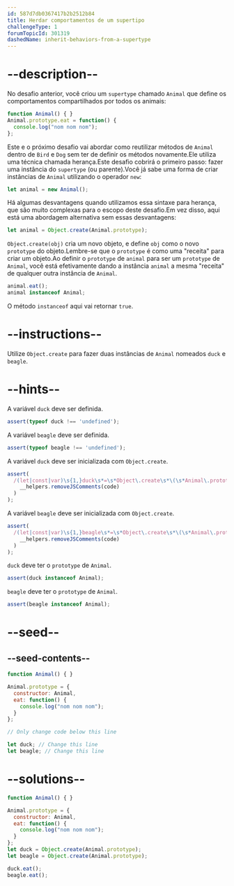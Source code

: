 ```yaml
---
id: 587d7db0367417b2b2512b84
title: Herdar comportamentos de um supertipo
challengeType: 1
forumTopicId: 301319
dashedName: inherit-behaviors-from-a-supertype
---
```


# --description--

No desafio anterior, você criou um `supertype` chamado `Animal` que define os comportamentos compartilhados por todos os animais:

```js
function Animal() { }
Animal.prototype.eat = function() {
  console.log("nom nom nom");
};
```

Este e o próximo desafio vai abordar como reutilizar métodos de `Animal` dentro de `Bird` e `Dog` sem ter de definir os métodos novamente.Ele utiliza uma técnica chamada herança.Este desafio cobrirá o primeiro passo: fazer uma instância do `supertype` (ou parente).Você já sabe uma forma de criar instâncias de `Animal` utilizando o operador `new`:

```js
let animal = new Animal();
```

Há algumas desvantagens quando utilizamos essa sintaxe para herança, que são muito complexas para o escopo deste desafio.Em vez disso, aqui está uma abordagem alternativa sem essas desvantagens:

```js
let animal = Object.create(Animal.prototype);
```

`Object.create(obj)` cria um novo objeto, e define `obj` como o novo `prototype` do objeto.Lembre-se que o `prototype` é como uma "receita" para criar um objeto.Ao definir o `prototype` de `animal` para ser um `prototype` de `Animal`, você está efetivamente dando a instância `animal` a mesma "receita" de qualquer outra instância de `Animal`.

```js
animal.eat();
animal instanceof Animal;
```

O método `instanceof` aqui vai retornar `true`.

# --instructions--

Utilize `Object.create` para fazer duas instâncias de `Animal` nomeados `duck` e `beagle`.

# --hints--

A variável `duck` deve ser definida.

```js
assert(typeof duck !== 'undefined');
```

A variável `beagle` deve ser definida.

```js
assert(typeof beagle !== 'undefined');
```

A variável `duck` deve ser inicializada com `Object.create`.

```js
assert(
  /(let|const|var)\s{1,}duck\s*=\s*Object\.create\s*\(\s*Animal\.prototype\s*\)\s*/.test(
    __helpers.removeJSComments(code)
  )
);
```

A variável `beagle` deve ser inicializada com `Object.create`.

```js
assert(
  /(let|const|var)\s{1,}beagle\s*=\s*Object\.create\s*\(\s*Animal\.prototype\s*\)\s*/.test(
    __helpers.removeJSComments(code)
  )
);
```

`duck` deve ter o `prototype` de `Animal`.

```js
assert(duck instanceof Animal);
```

`beagle` deve ter o `prototype` de `Animal`.

```js
assert(beagle instanceof Animal);
```

# --seed--

## --seed-contents--

```js
function Animal() { }

Animal.prototype = {
  constructor: Animal,
  eat: function() {
    console.log("nom nom nom");
  }
};

// Only change code below this line

let duck; // Change this line
let beagle; // Change this line
```

# --solutions--

```js
function Animal() { }

Animal.prototype = {
  constructor: Animal,
  eat: function() {
    console.log("nom nom nom");
  }
};
let duck = Object.create(Animal.prototype);
let beagle = Object.create(Animal.prototype);

duck.eat();
beagle.eat();
```
